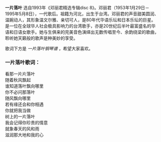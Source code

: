 

**一片落叶** 选自1993年《邓丽君精选专辑disc
8》。邓丽君（1953年1月29日－1995年5月8日），一代歌后。祖籍为河北，出生于台湾。邓丽君的声音甜美圆润、温婉动人，其形象温文尔雅、亲切可人，是80年代华语乐坛和日本乐坛的巨星。是一位在全球华人社会极具影响力的台湾歌手，亦是20世纪后半叶最富盛名的华语和日语女歌手。她与生俱来的完美音色演绎出无数传唱至今、余韵绕梁的歌曲，聆听她天籁般的歌声是种美妙的享受。

  
歌词下方是 _一片落叶钢琴谱_ ，希望大家喜欢。

### 一片落叶歌词：

看那一片片落叶  
随着秋风飘起  
谁知道落叶飘向哪里  
你不必问那落叶  
随风飘向哪里  
若有缘还会和你相遇  
你就把我当做  
树上的一片落叶  
我会记得你珍贵的情意  
就象春天的风和雨  
滋润那大地和我的心

